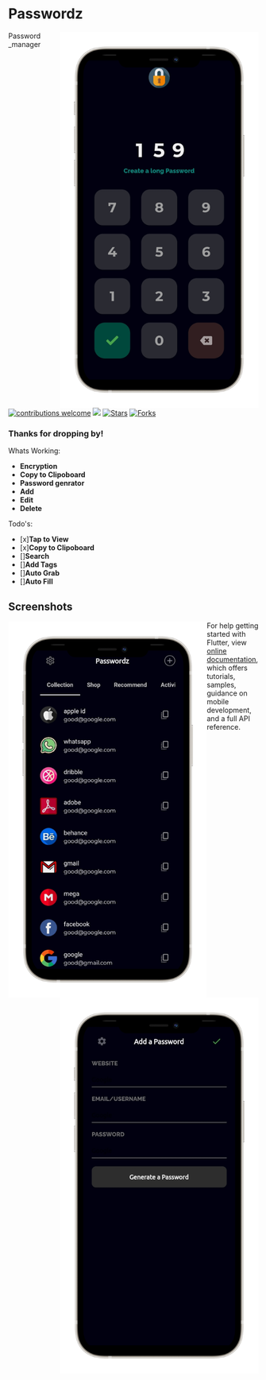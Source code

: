 # Passwordz


<img src="https://github.com/faizm55212/password-manager/blob/master/Screenshots/lockscreen.png" alt="img" align="right" width="400px">
Password _manager

[![contributions welcome](https://img.shields.io/badge/contributions-welcome-brightgreen.svg?style=flat)](https://github.com/dwyl/esta/issues)
![](https://visitor-badge.glitch.me/badge?page_id=faizm55212.password-manager)
[![Stars](https://img.shields.io/github/stars/faizm55212/password-manager)](https://github.com/faizm55212/password-manager)
[![Forks](https://img.shields.io/github/forks/faizm55212/password-manager)](https://github.com/faizm55212/password-manager/fork)

### Thanks for dropping by!


Whats Working:

+ **Encryption**
+ **Copy to Clipoboard**
+ **Password genrator**
+ **Add**
+ **Edit**
+ **Delete**

Todo's:

+ [x]**Tap to View**
+ [x]**Copy to Clipoboard**
+ []**Search**
+ []**Add Tags**
+ []**Auto Grab**
+ []**Auto Fill**

## Screenshots

<img src="https://github.com/faizm55212/password-manager/blob/master/Screenshots/homescreen.png" alt="img" align="left" width="400px">
<img src="https://github.com/faizm55212/password-manager/blob/master/Screenshots/addPassword.png" alt="img" align="right" width="400px">


For help getting started with Flutter, view 
[online documentation](https://flutter.dev/docs), which offers tutorials,
samples, guidance on mobile development, and a full API reference.
